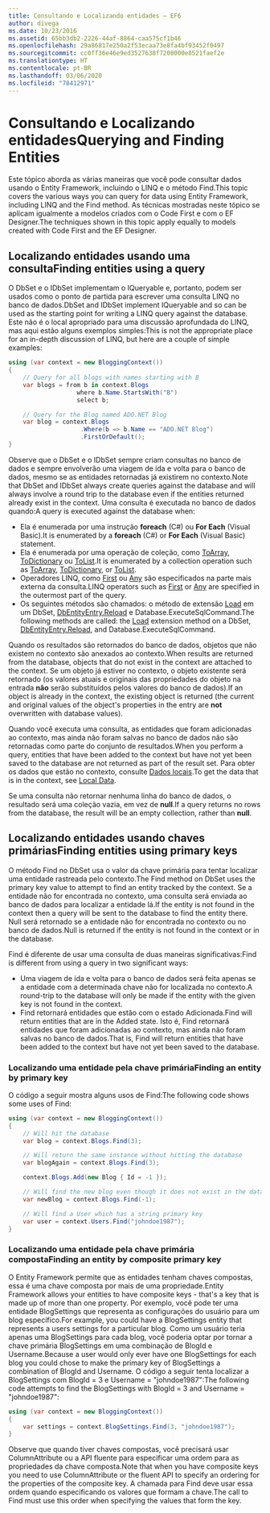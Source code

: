 ```yaml
---
title: Consultando e Localizando entidades – EF6
author: divega
ms.date: 10/23/2016
ms.assetid: 65bb3db2-2226-44af-8864-caa575cf1b46
ms.openlocfilehash: 29a86817e250a2f53ecaa73e8fa4bf93452f0497
ms.sourcegitcommit: cc0ff36e46e9ed3527638f7208000e8521faef2e
ms.translationtype: HT
ms.contentlocale: pt-BR
ms.lasthandoff: 03/06/2020
ms.locfileid: "78412971"
---
```

# <a name="querying-and-finding-entities"></a><span data-ttu-id="a55aa-102">Consultando e Localizando entidades</span><span class="sxs-lookup"><span data-stu-id="a55aa-102">Querying and Finding Entities</span></span>
<span data-ttu-id="a55aa-103">Este tópico aborda as várias maneiras que você pode consultar dados usando o Entity Framework, incluindo o LINQ e o método Find.</span><span class="sxs-lookup"><span data-stu-id="a55aa-103">This topic covers the various ways you can query for data using Entity Framework, including LINQ and the Find method.</span></span> <span data-ttu-id="a55aa-104">As técnicas mostradas neste tópico se aplicam igualmente a modelos criados com o Code First e com o EF Designer.</span><span class="sxs-lookup"><span data-stu-id="a55aa-104">The techniques shown in this topic apply equally to models created with Code First and the EF Designer.</span></span>  

## <a name="finding-entities-using-a-query"></a><span data-ttu-id="a55aa-105">Localizando entidades usando uma consulta</span><span class="sxs-lookup"><span data-stu-id="a55aa-105">Finding entities using a query</span></span>  

<span data-ttu-id="a55aa-106">O DbSet e o IDbSet implementam o IQueryable e, portanto, podem ser usados como o ponto de partida para escrever uma consulta LINQ no banco de dados.</span><span class="sxs-lookup"><span data-stu-id="a55aa-106">DbSet and IDbSet implement IQueryable and so can be used as the starting point for writing a LINQ query against the database.</span></span> <span data-ttu-id="a55aa-107">Este não é o local apropriado para uma discussão aprofundada do LINQ, mas aqui estão alguns exemplos simples:</span><span class="sxs-lookup"><span data-stu-id="a55aa-107">This is not the appropriate place for an in-depth discussion of LINQ, but here are a couple of simple examples:</span></span>  

``` csharp
using (var context = new BloggingContext())
{
    // Query for all blogs with names starting with B
    var blogs = from b in context.Blogs
                   where b.Name.StartsWith("B")
                   select b;

    // Query for the Blog named ADO.NET Blog
    var blog = context.Blogs
                    .Where(b => b.Name == "ADO.NET Blog")
                    .FirstOrDefault();
}
```  

<span data-ttu-id="a55aa-108">Observe que o DbSet e o IDbSet sempre criam consultas no banco de dados e sempre envolverão uma viagem de ida e volta para o banco de dados, mesmo se as entidades retornadas já existirem no contexto.</span><span class="sxs-lookup"><span data-stu-id="a55aa-108">Note that DbSet and IDbSet always create queries against the database and will always involve a round trip to the database even if the entities returned already exist in the context.</span></span> <span data-ttu-id="a55aa-109">Uma consulta é executada no banco de dados quando:</span><span class="sxs-lookup"><span data-stu-id="a55aa-109">A query is executed against the database when:</span></span>  

- <span data-ttu-id="a55aa-110">Ela é enumerada por uma instrução **foreach** (C#) ou **For Each** (Visual Basic).</span><span class="sxs-lookup"><span data-stu-id="a55aa-110">It is enumerated by a **foreach** (C#) or **For Each** (Visual Basic) statement.</span></span>  
- <span data-ttu-id="a55aa-111">Ela é enumerada por uma operação de coleção, como [ToArray](https://msdn.microsoft.com/library/bb298736), [ToDictionary](https://msdn.microsoft.com/library/system.linq.enumerable.todictionary) ou [ToList](https://msdn.microsoft.com/library/bb342261).</span><span class="sxs-lookup"><span data-stu-id="a55aa-111">It is enumerated by a collection operation such as [ToArray](https://msdn.microsoft.com/library/bb298736), [ToDictionary](https://msdn.microsoft.com/library/system.linq.enumerable.todictionary), or [ToList](https://msdn.microsoft.com/library/bb342261).</span></span>  
- <span data-ttu-id="a55aa-112">Operadores LINQ, como [First](https://msdn.microsoft.com/library/bb291976) ou [Any](https://msdn.microsoft.com/library/bb337697) são especificados na parte mais externa da consulta.</span><span class="sxs-lookup"><span data-stu-id="a55aa-112">LINQ operators such as [First](https://msdn.microsoft.com/library/bb291976) or [Any](https://msdn.microsoft.com/library/bb337697) are specified in the outermost part of the query.</span></span>  
- <span data-ttu-id="a55aa-113">Os seguintes métodos são chamados: o método de extensão [Load](https://msdn.microsoft.com/library/system.data.entity.dbextensions.load) em um DbSet, [DbEntityEntry.Reload](https://msdn.microsoft.com/library/system.data.entity.infrastructure.dbentityentry.reload.aspx) e Database.ExecuteSqlCommand.</span><span class="sxs-lookup"><span data-stu-id="a55aa-113">The following methods are called: the [Load](https://msdn.microsoft.com/library/system.data.entity.dbextensions.load) extension method on a DbSet, [DbEntityEntry.Reload](https://msdn.microsoft.com/library/system.data.entity.infrastructure.dbentityentry.reload.aspx), and Database.ExecuteSqlCommand.</span></span>  

<span data-ttu-id="a55aa-114">Quando os resultados são retornados do banco de dados, objetos que não existem no contexto são anexados ao contexto.</span><span class="sxs-lookup"><span data-stu-id="a55aa-114">When results are returned from the database, objects that do not exist in the context are attached to the context.</span></span> <span data-ttu-id="a55aa-115">Se um objeto já estiver no contexto, o objeto existente será retornado (os valores atuais e originais das propriedades do objeto na entrada **não** serão substituídos pelos valores do banco de dados).</span><span class="sxs-lookup"><span data-stu-id="a55aa-115">If an object is already in the context, the existing object is returned (the current and original values of the object's properties in the entry are **not** overwritten with database values).</span></span>  

<span data-ttu-id="a55aa-116">Quando você executa uma consulta, as entidades que foram adicionadas ao contexto, mas ainda não foram salvas no banco de dados não são retornadas como parte do conjunto de resultados.</span><span class="sxs-lookup"><span data-stu-id="a55aa-116">When you perform a query, entities that have been added to the context but have not yet been saved to the database are not returned as part of the result set.</span></span> <span data-ttu-id="a55aa-117">Para obter os dados que estão no contexto, consulte [Dados locais](~/ef6/querying/local-data.md).</span><span class="sxs-lookup"><span data-stu-id="a55aa-117">To get the data that is in the context, see [Local Data](~/ef6/querying/local-data.md).</span></span>  

<span data-ttu-id="a55aa-118">Se uma consulta não retornar nenhuma linha do banco de dados, o resultado será uma coleção vazia, em vez de **null**.</span><span class="sxs-lookup"><span data-stu-id="a55aa-118">If a query returns no rows from the database, the result will be an empty collection, rather than **null**.</span></span>  

## <a name="finding-entities-using-primary-keys"></a><span data-ttu-id="a55aa-119">Localizando entidades usando chaves primárias</span><span class="sxs-lookup"><span data-stu-id="a55aa-119">Finding entities using primary keys</span></span>  

<span data-ttu-id="a55aa-120">O método Find no DbSet usa o valor da chave primária para tentar localizar uma entidade rastreada pelo contexto.</span><span class="sxs-lookup"><span data-stu-id="a55aa-120">The Find method on DbSet uses the primary key value to attempt to find an entity tracked by the context.</span></span> <span data-ttu-id="a55aa-121">Se a entidade não for encontrada no contexto, uma consulta será enviada ao banco de dados para localizar a entidade lá.</span><span class="sxs-lookup"><span data-stu-id="a55aa-121">If the entity is not found in the context then a query will be sent to the database to find the entity there.</span></span> <span data-ttu-id="a55aa-122">Null será retornado se a entidade não for encontrada no contexto ou no banco de dados.</span><span class="sxs-lookup"><span data-stu-id="a55aa-122">Null is returned if the entity is not found in the context or in the database.</span></span>  

<span data-ttu-id="a55aa-123">Find é diferente de usar uma consulta de duas maneiras significativas:</span><span class="sxs-lookup"><span data-stu-id="a55aa-123">Find is different from using a query in two significant ways:</span></span>  

- <span data-ttu-id="a55aa-124">Uma viagem de ida e volta para o banco de dados será feita apenas se a entidade com a determinada chave não for localizada no contexto.</span><span class="sxs-lookup"><span data-stu-id="a55aa-124">A round-trip to the database will only be made if the entity with the given key is not found in the context.</span></span>  
- <span data-ttu-id="a55aa-125">Find retornará entidades que estão com o estado Adicionada.</span><span class="sxs-lookup"><span data-stu-id="a55aa-125">Find will return entities that are in the Added state.</span></span> <span data-ttu-id="a55aa-126">Isto é, Find retornará entidades que foram adicionadas ao contexto, mas ainda não foram salvas no banco de dados.</span><span class="sxs-lookup"><span data-stu-id="a55aa-126">That is, Find will return entities that have been added to the context but have not yet been saved to the database.</span></span>  
### <a name="finding-an-entity-by-primary-key"></a><span data-ttu-id="a55aa-127">Localizando uma entidade pela chave primária</span><span class="sxs-lookup"><span data-stu-id="a55aa-127">Finding an entity by primary key</span></span>  

<span data-ttu-id="a55aa-128">O código a seguir mostra alguns usos de Find:</span><span class="sxs-lookup"><span data-stu-id="a55aa-128">The following code shows some uses of Find:</span></span>  

``` csharp
using (var context = new BloggingContext())
{
    // Will hit the database
    var blog = context.Blogs.Find(3);

    // Will return the same instance without hitting the database
    var blogAgain = context.Blogs.Find(3);

    context.Blogs.Add(new Blog { Id = -1 });

    // Will find the new blog even though it does not exist in the database
    var newBlog = context.Blogs.Find(-1);

    // Will find a User which has a string primary key
    var user = context.Users.Find("johndoe1987");
}
```  

### <a name="finding-an-entity-by-composite-primary-key"></a><span data-ttu-id="a55aa-129">Localizando uma entidade pela chave primária composta</span><span class="sxs-lookup"><span data-stu-id="a55aa-129">Finding an entity by composite primary key</span></span>  

<span data-ttu-id="a55aa-130">O Entity Framework permite que as entidades tenham chaves compostas, essa é uma chave composta por mais de uma propriedade.</span><span class="sxs-lookup"><span data-stu-id="a55aa-130">Entity Framework allows your entities to have composite keys - that's a key that is made up of more than one property.</span></span> <span data-ttu-id="a55aa-131">Por exemplo, você pode ter uma entidade BlogSettings que representa as configurações do usuário para um blog específico.</span><span class="sxs-lookup"><span data-stu-id="a55aa-131">For example, you could have a BlogSettings entity that represents a users settings for a particular blog.</span></span> <span data-ttu-id="a55aa-132">Como um usuário teria apenas uma BlogSettings para cada blog, você poderia optar por tornar a chave primária BlogSettings em uma combinação de BlogId e Username.</span><span class="sxs-lookup"><span data-stu-id="a55aa-132">Because a user would only ever have one BlogSettings for each blog you could chose to make the primary key of BlogSettings a combination of BlogId and Username.</span></span> <span data-ttu-id="a55aa-133">O código a seguir tenta localizar a BlogSettings com BlogId = 3 e Username = "johndoe1987":</span><span class="sxs-lookup"><span data-stu-id="a55aa-133">The following code attempts to find the BlogSettings with BlogId = 3 and Username = "johndoe1987":</span></span>  

``` csharp  
using (var context = new BloggingContext())
{
    var settings = context.BlogSettings.Find(3, "johndoe1987");
}
```  

<span data-ttu-id="a55aa-134">Observe que quando tiver chaves compostas, você precisará usar ColumnAttribute ou a API fluente para especificar uma ordem para as propriedades da chave composta.</span><span class="sxs-lookup"><span data-stu-id="a55aa-134">Note that when you have composite keys you need to use ColumnAttribute or the fluent API to specify an ordering for the properties of the composite key.</span></span> <span data-ttu-id="a55aa-135">A chamada para Find deve usar essa ordem quando especificando os valores que formam a chave.</span><span class="sxs-lookup"><span data-stu-id="a55aa-135">The call to Find must use this order when specifying the values that form the key.</span></span>  

